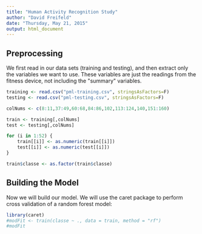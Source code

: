 ```yaml
---
title: "Human Activity Recognition Study"
author: "David Freifeld"
date: "Thursday, May 21, 2015"
output: html_document
---
```


## Preprocessing

We first read in our data sets (training and testing), and then extract only the variables we want to use. These variables are just the readings from the fitness device, not including the "summary" variables. 


```r
training <- read.csv("pml-training.csv", stringsAsFactors=F)
testing <- read.csv("pml-testing.csv", stringsAsFactors=F)

colNums <- c(8:11,37:49,60:68,84:86,102,113:124,140,151:160)

train <- training[,colNums]
test <- testing[,colNums]

for (i in 1:52) {
    train[[i]] <- as.numeric(train[[i]])
    test[[i]] <- as.numeric(test[[i]])
}

train$classe <- as.factor(train$classe)
```

## Building the Model

Now we will build our model. We will use the caret package to perform cross validation of a random forest model:


```r
library(caret)
#modFit <- train(classe ~ ., data = train, method = "rf")
#modFit
```

